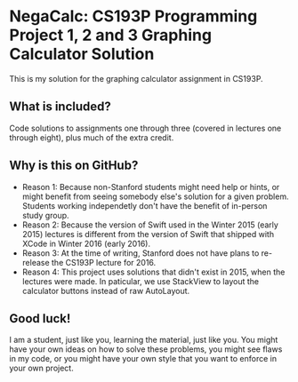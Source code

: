# NegaCalc: CS193P Programming Project 1, 2 and 3 Graphing Calculator Solution
This is my solution for the graphing calculator assignment in CS193P.

## What is included?

Code solutions to assignments one through three (covered in lectures one through eight), plus much of the extra credit.


## Why is this on GitHub?

  - Reason 1: Because non-Stanford students might need help or hints, or might benefit from seeing somebody else's solution for a given problem.  Students working independetly don't have the benefit of in-person study group.
  - Reason 2: Because the version of Swift used in the Winter 2015 (early 2015) lectures is different from the version of Swift that shipped with XCode in Winter 2016 (early 2016).
  - Reason 3: At the time of writing, Stanford does not have plans to re-release the CS193P lecture for 2016.
  - Reason 4: This project uses solutions that didn't exist in 2015, when the lectures were made.  In paticular, we use StackView to layout the calculator buttons instead of raw AutoLayout.

## Good luck!

I am a student, just like you, learning the material, just like you.  You might have your own ideas on how to solve these problems, you might see flaws in my code, or you might have your own style that you want to enforce in your own project.
